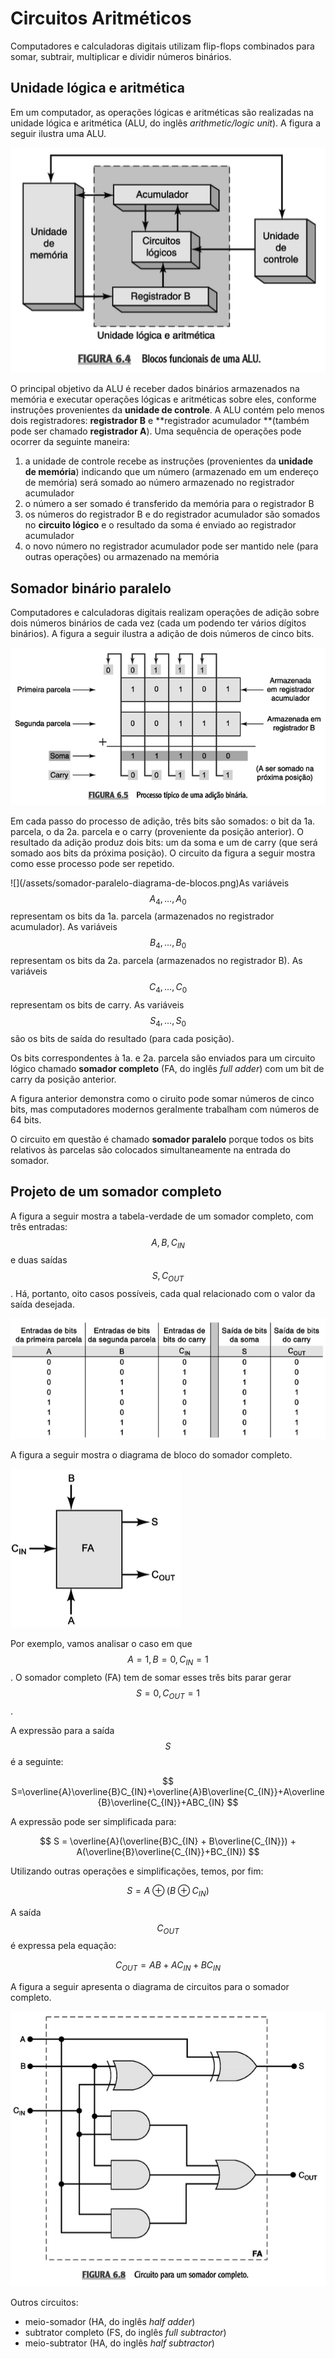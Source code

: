 # Circuitos Aritméticos

Computadores e calculadoras digitais utilizam flip-flops combinados para somar, subtrair, multiplicar e dividir números binários.

## Unidade lógica e aritmética

Em um computador, as operações lógicas e aritméticas são realizadas na unidade lógica e aritmética \(ALU, do inglês _arithmetic/logic unit_\). A figura a seguir ilustra uma ALU.

![](/assets/alu-blocos-funcionais.png)

O principal objetivo da ALU é receber dados binários armazenados na memória e executar operações lógicas e aritméticas sobre eles, conforme instruções provenientes da **unidade de controle**. A ALU contém pelo menos dois registradores: **registrador B** e **registrador acumulador **\(também pode ser chamado **registrador A**\). Uma sequência de operações pode ocorrer da seguinte maneira:

1. a unidade de controle recebe as instruções \(provenientes da **unidade de memória**\) indicando que um número \(armazenado em um endereço de memória\) será somado ao número armazenado no registrador acumulador
2. o número a ser somado é transferido da memória para o registrador B
3. os números do registrador B e do registrador acumulador são somados no **circuito lógico** e o resultado da soma é enviado ao registrador acumulador
4. o novo número no registrador acumulador pode ser mantido nele \(para outras operações\) ou armazenado na memória

## Somador binário paralelo

Computadores e calculadoras digitais realizam operações de adição sobre dois números binários de cada vez \(cada um podendo ter vários dígitos binários\). A figura a seguir ilustra a adição de dois números de cinco bits.

![](/assets/processo-adicao-binaria.png)

Em cada passo do processo de adição, três bits são somados: o bit da 1a. parcela, o da 2a. parcela e o carry \(proveniente da posição anterior\). O resultado da adição produz dois bits: um da soma e um de carry \(que será somado aos bits da próxima posição\). O circuito da figura a seguir mostra como esse processo pode ser repetido.

![](/assets/somador-paralelo-diagrama-de-blocos.png\)As variáveis $$A_4, ..., A_0$$ representam os bits da 1a. parcela \(armazenados no registrador acumulador\). As variáveis $$B_4,..., B_0$$ representam os bits da 2a. parcela \(armazenados no registrador B\). As variáveis $$C_4,...,C_0$$ representam os bits de carry. As variáveis $$S_4,...,S_0$$ são os bits de saída do resultado \(para cada posição\).

Os bits correspondentes à 1a. e 2a. parcela são enviados para um circuito lógico chamado **somador completo** \(FA, do inglês _full adder_\) com um bit de carry da posição anterior.

A figura anterior demonstra como o ciruito pode somar números de cinco bits, mas computadores modernos geralmente trabalham com números de 64 bits.

O circuito em questão é chamado **somador paralelo** porque todos os bits relativos às parcelas são colocados simultaneamente na entrada do somador.

## Projeto de um somador completo

A figura a seguir mostra a tabela-verdade de um somador completo, com três entradas: $$A,B,C_{IN}$$ e duas saídas $$S,C_{OUT}$$. Há, portanto, oito casos possíveis, cada qual relacionado com o valor da saída desejada.

![](/assets/somador-completo-tabela-verdade.png)

A figura a seguir mostra o diagrama de bloco do somador completo.

![](/assets/somador-completo-diagrama-de-blocos.png)

Por exemplo, vamos analisar o caso em que $$A=1,B=0,C_{IN}=1$$. O somador completo \(FA\) tem de somar esses três bits parar gerar $$S=0,C_{OUT}=1$$.

A expressão para a saída $$S$$ é a seguinte:


$$
S=\overline{A}\overline{B}C_{IN}+\overline{A}B\overline{C_{IN}}+A\overline{B}\overline{C_{IN}}+ABC_{IN}
$$


A expressão pode ser simplificada para:


$$
S = \overline{A}(\overline{B}C_{IN} + B\overline{C_{IN}}) + A(\overline{B}\overline{C_{IN}}+BC_{IN})
$$


Utilizando outras operações e simplificações, temos, por fim:


$$
S = A \oplus (B \oplus C_{IN})
$$


A saída $$C_{OUT}$$ é expressa pela equação:


$$
C_{OUT} = AB + AC_{IN} + BC_{IN}
$$


A figura a seguir apresenta o diagrama de circuitos para o somador completo.

![](/assets/somador-completo-circuito.png)

Outros circuitos:

* meio-somador \(HA, do inglês _half adder_\)
* subtrator completo \(FS, do inglês _full subtractor_\)
* meio-subtrator \(HA, do inglês _half subtractor_\)



